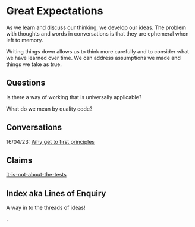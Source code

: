 # Great Expectations

As we learn and discuss our thinking, we develop our ideas. The problem with thoughts and words in conversations is that they are ephemeral when left to memory.

Writing things down allows us to think more carefully and to consider what we have learned over time. We can address assumptions we made and things we take as true.

## Questions

Is there a way of working that is universally applicable?

What do we mean by quality code?

## Conversations

16/04/23: [Why get to first principles](Notes/why-get-to-first-principles.html)

## Claims

[it-is-not-about-the-tests](Notes/it-is-not-about-the-tests.md)

## Index aka Lines of Enquiry

A way in to the threads of ideas!

.
